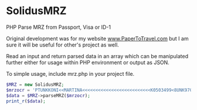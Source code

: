 # SolidusMRZ
PHP Parse MRZ from Passport, Visa or ID-1

Original development was for my website www.PaperToTravel.com but I am sure it will be useful for other's project as well.

Read an input and return parsed data in an array which can be manipulated further either for usage within PHP environment or output as JSON.

To simple usage, include mrz.php in your project file.

```php
$MRZ = new SolidusMRZ;
$mrzocr = 'PTUNKKONI<<MARTINA<<<<<<<<<<<<<<<<<<<<<<<<<<K0503499<8UNK9701241F06022201170650553<<<<10';
$data = $MRZ->parseMRZ($mrzocr);
print_r($data);

```
